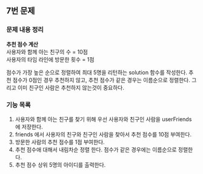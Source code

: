 ## 7번 문제

### 문제 내용 정리

**추천 점수 계산**
<br/>
사용자와 함께 아는 친구의 수 = 10점
<br/> 사용자의 타임 라인에 방문한 횟수 = 1점

점수가 가장 높은 순으로 정렬하여 최대 5명을 리턴하는 solution 함수를 작성한다.
추천 점수가 0점인 경우 추천하지 않고, 추천 점수가 같은 경우는 이름순으로 정렬한다.
그리고 이미 친구인 사람은 추천하지 않는것이 중요하다.

### 기능 목록

1. 사용자와 함께 아는 친구를 찾기 위해 우선 사용자와 친구인 사람을 userFriends 에 저장한다.
2. friends 에서 사용자의 친구와 친구인 사람을 찾아서 추천 점수를 10점 부여한다. 
3. 방문한 사람의 추천 점수를 1점 부여한다.
4. 추천 점수애 대해서 내림차순 정렬 한다. 점수가 같은 경우에는 이름순으로 정렬한다.
5. 추천 점수 상위 5명의 아이디를 출력한다.